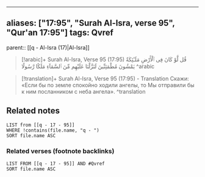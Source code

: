 
---
aliases: ["17:95", "Surah Al-Isra, verse 95", "Qur'an 17:95"]
tags: Qvref
---

parent:: [[q - Al-Isra (17)|Al-Isra]]

> [!arabic]+ Surah Al-Isra, Verse 95 (17:95)
> <span class="quran-arabic">قُل لَّوْ كَانَ فِى ٱلْأَرْضِ مَلَـٰٓئِكَةٌ يَمْشُونَ مُطْمَئِنِّينَ لَنَزَّلْنَا عَلَيْهِم مِّنَ ٱلسَّمَآءِ مَلَكًا رَّسُولًا</span>
^arabic

> [!translation]+ Surah Al-Isra, Verse 95 (17:95) - Translation
> Скажи: «Если бы по земле спокойно ходили ангелы, то Мы отправили бы к ним посланником с неба ангела».
^translation



## Related notes
```dataview
LIST from [[q - 17 - 95]]
WHERE !contains(file.name, "q - ")
SORT file.name ASC
```

### Related verses (footnote backlinks)
```dataview
LIST FROM [[q - 17 - 95]] AND #Qvref
SORT file.name ASC
```

